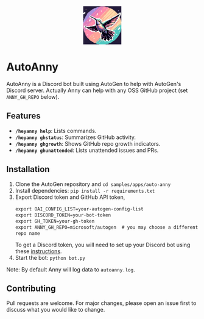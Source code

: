 <div align="center">
  <img src="images/icon.png" alt="Repo Icon" width="100" height="100">
</div>

# AutoAnny

AutoAnny is a Discord bot built using AutoGen to help with AutoGen's Discord server.
Actually Anny can help with any OSS GitHub project (set `ANNY_GH_REPO` below).

## Features

- **`/heyanny help`**: Lists commands.
- **`/heyanny ghstatus`**: Summarizes GitHub activity.
- **`/heyanny ghgrowth`**: Shows GitHub repo growth indicators.
- **`/heyanny ghunattended`**: Lists unattended issues and PRs.

## Installation

1. Clone the AutoGen repository and `cd samples/apps/auto-anny`
2. Install dependencies: `pip install -r requirements.txt`
3. Export Discord token and GitHub API token,
    ```
    export OAI_CONFIG_LIST=your-autogen-config-list
    export DISCORD_TOKEN=your-bot-token
    export GH_TOKEN=your-gh-token
    export ANNY_GH_REPO=microsoft/autogen  # you may choose a different repo name
    ```
    To get a Discord token, you will need to set up your Discord bot using these [instructions](https://discordpy.readthedocs.io/en/stable/discord.html).
4. Start the bot: `python bot.py`

Note: By default Anny will log data to `autoanny.log`.

## Contributing

Pull requests are welcome. For major changes, please open an issue first to discuss what you would like to change.

